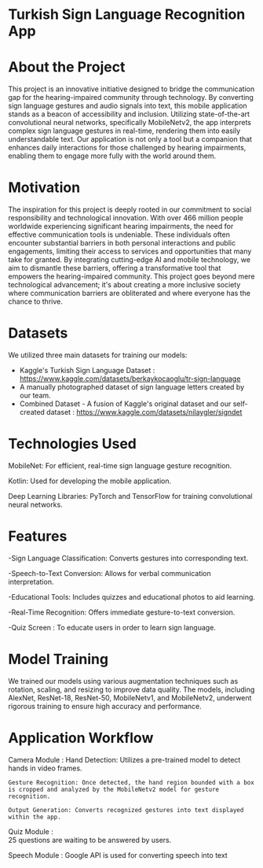 # Turkish Sign Language Recognition App

# About the Project
This project is an innovative initiative designed to bridge the communication gap for the hearing-impaired community through technology. By converting sign language gestures and audio signals into text, this mobile application stands as a beacon of accessibility and inclusion. Utilizing state-of-the-art convolutional neural networks, specifically MobileNetv2, the app interprets complex sign language gestures in real-time, rendering them into easily understandable text. Our application is not only a tool but a companion that enhances daily interactions for those challenged by hearing impairments, enabling them to engage more fully with the world around them.

# Motivation
The inspiration for this project is deeply rooted in our commitment to social responsibility and technological innovation. With over 466 million people worldwide experiencing significant hearing impairments, the need for effective communication tools is undeniable. These individuals often encounter substantial barriers in both personal interactions and public engagements, limiting their access to services and opportunities that many take for granted. By integrating cutting-edge AI and mobile technology, we aim to dismantle these barriers, offering a transformative tool that empowers the hearing-impaired community. This project goes beyond mere technological advancement; it's about creating a more inclusive society where communication barriers are obliterated and where everyone has the chance to thrive.

# Datasets
We utilized three main datasets for training our models:
 - Kaggle's Turkish Sign Language Dataset : https://www.kaggle.com/datasets/berkaykocaoglu/tr-sign-language 
 - A manually photographed dataset of sign language letters created by our team.
 - Combined Dataset - A fusion of Kaggle's original dataset and our self-created dataset :  https://www.kaggle.com/datasets/nilaygler/signdet 

# Technologies Used
MobileNet: For efficient, real-time sign language gesture recognition.

Kotlin: Used for developing the mobile application.

Deep Learning Libraries: PyTorch and TensorFlow for training convolutional neural networks.

# Features
-Sign Language Classification: Converts gestures into corresponding text.

-Speech-to-Text Conversion: Allows for verbal communication interpretation.

-Educational Tools: Includes quizzes and educational photos to aid learning.

-Real-Time Recognition: Offers immediate gesture-to-text conversion.

-Quiz Screen : To educate users in order to learn sign language.

#  Model Training
We trained our models using various augmentation techniques such as rotation, scaling, and resizing to improve data quality. The models, including AlexNet, ResNet-18, ResNet-50, MobileNetv1, and MobileNetv2, underwent rigorous training to ensure high accuracy and performance.

#  Application Workflow
Camera Module : 
    Hand Detection: Utilizes a pre-trained model to detect hands in video frames.
    
    Gesture Recognition: Once detected, the hand region bounded with a box  is cropped and analyzed by the MobileNetv2 model for gesture recognition.
    
    Output Generation: Converts recognized gestures into text displayed within the app.
    
Quiz Module :    
    25 questions are waiting to be answered by users.
    
Speech Module : 
    Google API is used for converting speech into text 

